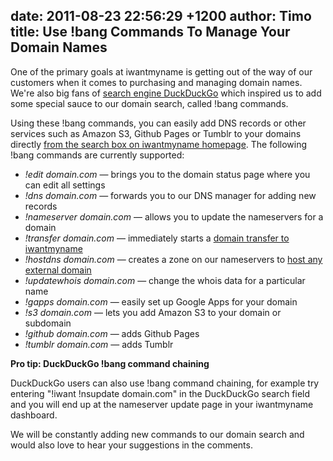 date: 2011-08-23 22:56:29 +1200
author: Timo
title: Use !bang Commands To Manage Your Domain Names
----

One of the primary goals at iwantmyname is getting out of the way of our customers when it comes to purchasing and managing domain names. We're also big fans of [search engine DuckDuckGo](http://duckduckgo.com) which inspired us to add some special sauce to our domain search, called !bang commands.

Using these !bang commands, you can easily add DNS records or other services such as Amazon S3, Github Pages or Tumblr to your domains directly [from the search box on iwantmyname homepage](https://iwantmyname.com). The following !bang commands are currently supported:

- *!edit domain.com* &mdash; brings you to the domain status page where you can edit all settings
- *!dns domain.com* &mdash; forwards you to our DNS manager for adding new records
- *!nameserver domain.com* &mdash; allows you to update the nameservers for a domain
- *!transfer domain.com* &mdash; immediately starts a [domain transfer to iwantmyname](https://iwantmyname.com/domains/domain-transfer)
- *!hostdns domain.com* &mdash; creates a zone on our nameservers to [host any external domain](https://iwantmyname.com/dns)
- *!updatewhois domain.com* &mdash; change the whois data for a particular name
- *!gapps domain.com* &mdash; easily set up Google Apps for your domain
- *!s3 domain.com* &mdash; lets you add Amazon S3 to your domain or subdomain
- *!github domain.com* &mdash; adds Github Pages
- *!tumblr domain.com* &mdash; adds Tumblr

**Pro tip: DuckDuckGo !bang command chaining**

DuckDuckGo users can also use !bang command chaining, for example try entering "!iwant !nsupdate domain.com" in the DuckDuckGo search field and you will end up at the nameserver update page in your iwantmyname dashboard.

We will be constantly adding new commands to our domain search and would also love to hear your suggestions in the comments.
